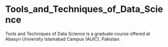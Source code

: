 # Tools_and_Techniques_of_Data_Science
Tools and Techniques of Data Science is a graduate course offered at Abasyn University Islamabad Campus (AUIC), Pakistan. 
